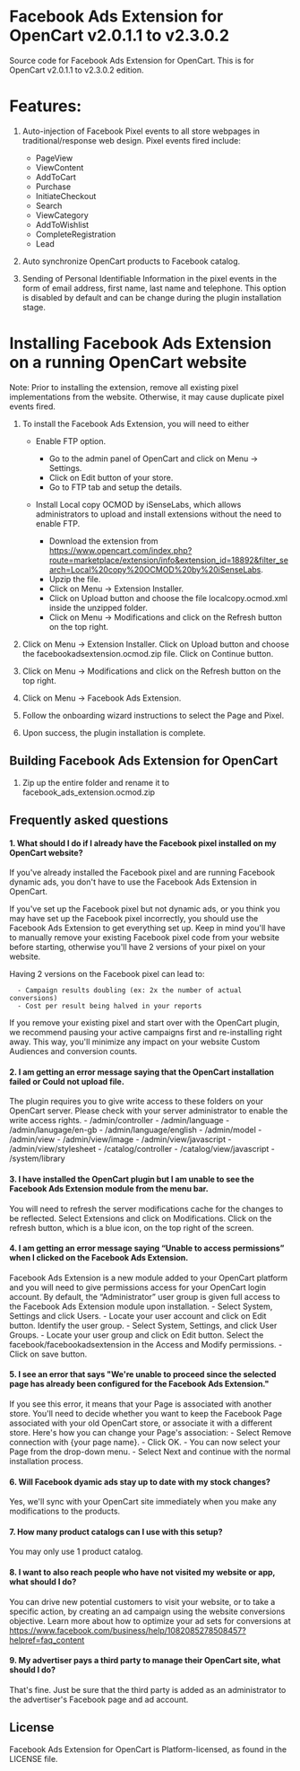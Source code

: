 Facebook Ads Extension for OpenCart v2.0.1.1 to v2.3.0.2
====

Source code for Facebook Ads Extension for OpenCart. This is for
OpenCart v2.0.1.1 to v2.3.0.2 edition.

# Features:
  1. Auto-injection of Facebook Pixel events to all store webpages in
     traditional/response web design. Pixel events fired include:
     - PageView
     - ViewContent
     - AddToCart
     - Purchase
     - InitiateCheckout
     - Search
     - ViewCategory
     - AddToWishlist
     - CompleteRegistration
     - Lead

  2. Auto synchronize OpenCart products to Facebook catalog.

  3. Sending of Personal Identifiable Information in the pixel events in the form of email address, first name, last name and telephone. This option is disabled by default and can be change during the plugin installation stage.

# Installing Facebook Ads Extension on a running OpenCart website
Note: Prior to installing the extension, remove all existing pixel implementations from the website. Otherwise, it may cause duplicate pixel events fired.

   1. To install the Facebook Ads Extension, you will need to either

      - Enable FTP option.
          - Go to the admin panel of OpenCart and click on Menu -> Settings. 
          - Click on Edit button of your store.
          - Go to FTP tab and setup the details.

      - Install Local copy OCMOD by iSenseLabs, which allows administrators to upload and install extensions without the need to enable FTP.
          - Download the extension from https://www.opencart.com/index.php?route=marketplace/extension/info&extension_id=18892&filter_search=Local%20copy%20OCMOD%20by%20iSenseLabs.
          - Upzip the file.
          - Click on Menu -> Extension Installer.
          - Click on Upload button and choose the file localcopy.ocmod.xml inside the unzipped folder.
          - Click on Menu -> Modifications and click on the Refresh button on the top right.

   2. Click on Menu -> Extension Installer. Click on Upload button and choose the facebookadsextension.ocmod.zip file. Click on Continue button.

   3. Click on Menu -> Modifications and click on the Refresh button on the top right.

   4. Click on Menu -> Facebook Ads Extension.

   5. Follow the onboarding wizard instructions to select the Page and Pixel.

   6. Upon success, the plugin installation is complete.

## Building Facebook Ads Extension for OpenCart
  1. Zip up the entire folder and rename it to facebook_ads_extension.ocmod.zip

## Frequently asked questions
#### 1. What should I do if I already have the Facebook pixel installed on my OpenCart website?

  If you've already installed the Facebook pixel and are running Facebook dynamic ads, you don't have to use the Facebook Ads Extension in OpenCart.

  If you've set up the Facebook pixel but not dynamic ads, or you think you may have set up the Facebook pixel incorrectly, you should use the Facebook Ads Extension to get everything set up. Keep in mind you'll have to manually remove your existing Facebook pixel code from your website before starting, otherwise you'll have 2 versions of your pixel on your website.

  Having 2 versions on the Facebook pixel can lead to:

      - Campaign results doubling (ex: 2x the number of actual conversions)
      - Cost per result being halved in your reports

  If you remove your existing pixel and start over with the OpenCart plugin, we recommend pausing your active campaigns first and re-installing right away. This way, you'll minimize any impact on your website Custom Audiences and conversion counts.

#### 2. I am getting an error message saying that the OpenCart installation failed or Could not upload file.

The plugin requires you to give write access to these folders on your OpenCart server. Please check with your server administrator to enable the write access rights.
    - <opencart root folder>/admin/controller
    - <opencart root folder>/admin/language
    - <opencart root folder>/admin/lanugage/en-gb
    - <opencart root folder>/admin/language/english
    - <opencart root folder>/admin/model
    - <opencart root folder>/admin/view
    - <opencart root folder>/admin/view/image
    - <opencart root folder>/admin/view/javascript
    - <opencart root folder>/admin/view/stylesheet
    - <opencart root folder>/catalog/controller
    - <opencart root folder>/catalog/view/javascript
    - <opencart root folder>/system/library

#### 3. I have installed the OpenCart plugin but I am unable to see the Facebook Ads Extension module from the menu bar.

You will need to refresh the server modifications cache for the changes to be reflected. Select Extensions and click on Modifications. Click on the refresh button, which is a blue icon, on the top right of the screen.

#### 4. I am getting an error message saying “Unable to access permissions” when I clicked on the Facebook Ads Extension.

Facebook Ads Extension is a new module added to your OpenCart platform and you will need to give permissions access for your OpenCart login account. By default, the “Administrator” user group is given full access to the Facebook Ads Extension module upon installation. 
    - Select System, Settings and click Users.
    - Locate your user account and click on Edit button. Identify the user group.
    - Select System, Settings, and click User Groups.
    - Locate your user group and click on Edit button. Select the facebook/facebookadsextension in the Access and Modify permissions.
    - Click on save button.

#### 5. I see an error that says "We're unable to proceed since the selected page has already been configured for the Facebook Ads Extension."

If you see this error, it means that your Page is associated with another store. You'll need to decide whether you want to keep the Facebook Page associated with your old OpenCart store, or associate it with a different store. Here's how you can change your Page's association:
    - Select Remove connection with {your page name}.
    - Click OK.
    - You can now select your Page from the drop-down menu.
    - Select Next and continue with the normal installation process.

#### 6. Will Facebook dyamic ads stay up to date with my stock changes?

Yes, we'll sync with your OpenCart site immediately when you make any modifications to the products.

#### 7. How many product catalogs can I use with this setup?

You may only use 1 product catalog.

#### 8. I want to also reach people who have not visited my website or app, what should I do?

You can drive new potential customers to visit your website, or to take a specific action, by creating an ad campaign using the website conversions objective. Learn more about how to optimize your ad sets for conversions at https://www.facebook.com/business/help/1082085278508457?helpref=faq_content

#### 9. My advertiser pays a third party to manage their OpenCart site, what should I do?

That's fine. Just be sure that the third party is added as an administrator to the advertiser's Facebook page and ad account.

## License
Facebook Ads Extension for OpenCart is Platform-licensed, as found in the LICENSE file.